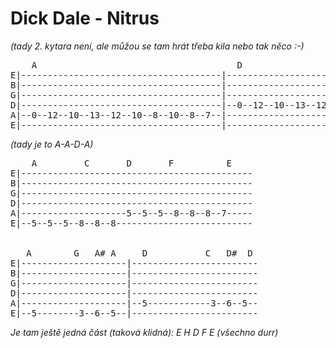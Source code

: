 # Dick Dale - Nitrus

_(tady 2. kytara není, ale můžou se tam hrát třeba kila nebo tak něco :-)_

<pre>
    A                                      D
E|--------------------------------------|--------------------------------------
B|--------------------------------------|--------------------------------------
G|--------------------------------------|--------------------------------------
D|--------------------------------------|--0--12--10--13--12--10--8--10--8--7--
A|--0--12--10--13--12--10--8--10--8--7--|--------------------------------------
E|--------------------------------------|--------------------------------------
</pre>

_(tady je to A-A-D-A)_

<pre>
    A         C       D       F          E
E|--------------------------------------------
B|--------------------------------------------
G|--------------------------------------------
D|--------------------------------------------
A|--------------------5--5--5--8--8--8--7-----
E|--5--5--5--8--8--8--------------------------


   A        G   A# A     D           C   D#  D
E|--------------------|------------------------
B|--------------------|------------------------
G|--------------------|------------------------
D|--------------------|------------------------
A|--------------------|--5------------3--6--5--
E|--5--------3--6--5--|------------------------
</pre>

_Je tam ještě jedná část (taková klidná):  E  H  D  F  E (všechno durr)_
